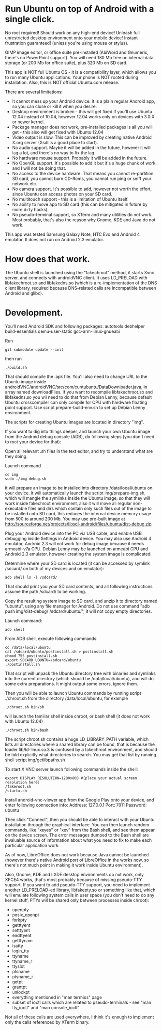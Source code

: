 Run Ubuntu on top of Android with a single click.
=================================================

No root required! Should work on any high-end device!
Unleash full unrestricted desktop environment onto your mobile device!
Instant frustration guaranteed! (unless you're using mouse or stylus).

GIMP image editor, or office suite pre-installed (AbiWord and Gnumeric, there's no PowerPoint support).
You will need 180 Mb free on internal data storage (or 200 Mb for office suite), plus 320 Mb on SD card.

This app is NOT full Ubuntu OS - it is a compatibility layer, which allows you to run many Ubuntu applications.
Your phone is NOT rooted during installation. 
Also, this is NOT official Ubuntu.com release.

There are several limitations:

- It cannot mess up your Android device. It is a plain regular Android app, so you can close or kill it when you desire.
- Desktop environment is broken - this will get fixed if you'll use Ubuntu 12.04 instead of 10.04, however 12.04 works only on devices with 3.0.X or newer kernel.
- Package manager does not work, pre-installed packages is all you will get - this also will get fixed with Ubuntu 12.04
- Video output is slow. This can be improved by creating native Android X.org server (Xsdl is a good place to start).
- No audio support. Maybe it will be added in the future, however it will lag a lot, and there's no way to fix the lag.
- No hardware mouse support. Probably it will be added in the future.
- No OpenGL support. It's possible to add it but it's a huge chunk of work, and I will not be doing that.
- No access to the device hardware. That means you cannot re-partition SD card, you cannot burn CD-Roms, you cannot run ping or sniff your network etc.
- No camera support. It's possible to add, however not worth the effort, since Ubuntu can access photos on your SD card.
- No multitouch support - this is a limitation of Ubuntu itself.
- No ability to move app to SD card (this can be mitigated in future by more dirty hacks).
- No pseudo-terminal support, so XTerm and many utilities do not work. Most probably, that's also the reason why Gnome, KDE and Java do not work.

This app was tested Samsung Galaxy Note, HTC Evo and Android 4 emulator. It does not run on Android 2.3 emulator.

How does that work.
===================

The Ubuntu shell is launched using the "fakechroot" method, it starts Xvnc server, and connects with androidVNC client.
It uses LD_PRELOAD with libfakechroot.so and libfakedns.so (which is a re-implementation of the DNS client library,
required because DNS-related calls are incompatible between Android and glibc).

Development.
============

You'll need Android SDK and following packages:
autotools debhelper build-essentials qemu-user-static gcc-arm-linux-gnueabi

Run
```
git submodule update --init
```
then run
```
./build.sh
```

That should compile the .apk file. You'll also need to change URL to the Ubuntu image inside androidVNC/androidVNC/src/com/cuntubuntu/DataDownloader.java, in array named downloadFiles.
If you want to recompile libfakechroot.so and libfakedns.so you wil need to do that from Debian Lenny,
because default Ubuntu crosscompiler can only compile for CPU with hardware floating point support.
Use script prepare-build-env.sh to set up Debian Lenny environment.

The scripts for creating Ubuntu images are located in directory "img".

If you want to dig into things deeper, and launch your own Ubuntu image from the Android debug console (ADB),
do following steps (you don't need to root your device for that):

Open all relevant .sh files in the text editor, and try to understand what are they doing.

Launch command

```
cd img
sudo ./img-debug.sh
```

it will prepare an image to be installed into directory /data/local/ubuntu on your device.
It will automatically launch the script img/prepare-img.sh, which will mangle the symlinks inside the Ubuntu image,
so that they will work inside fakechroot environment, also it will move all regular non-executable files and dirs which contain
only such files out of the image to be installed onto SD card, this reduces the internal device memory usage from 500 to around 200 Mb.
You may use pre-built image at http://sourceforge.net/projects/libsdl-android/files/ubuntu/dist-debug.zip

Plug your Android device into the PC via USB cable, and enable USB debugging inside Settings in Android device.
You may also use Android 4 emulator, Android 2.3 will not work for debug image because it needs armeabi-v7a CPU.
Debian Lenny may be launched on armeabi CPU and Android 2.3 emulator, however creating the system image is complicated.

Determine where your SD card is located (it can be accessed by symlink /sdcard/ on both of my devices and on emulator):
```
adb shell ls -l /sdcard/
```
That should print you your SD card contents, and all following instructions assume the path /sdcard/ to be working.

Copy the resulting system image to SD card, and unzip it to directory named "ubuntu", using any file manager for Android.
Do not use command "adb push img/dist-debug/ /sdcard/ubuntu/", it will not copy empty directories.

Launch command:
```
adb shell
```
From ADB shell, execute following commands:
 
```
cd /data/local/ubuntu
cat /sdcard/ubuntu/postinstall.sh > postinstall.sh
chmod 755 postinstall.sh
export SDCARD_UBUNTU=/sdcard/ubuntu
./postinstall.sh
```

That script will unpack the Ubuntu directory tree with binaries and symlinks into the current directory
(which should be /data/local/ubuntu), and will do some extra preparations. It might output some errors, ignore them.

Then you will be able to launch Ubuntu commands by running script ./chroot.sh from the directory /data/local/ubuntu, for example
```
./chroot.sh bin/sh
```
will launch the familiar shell inside chroot, or bash shell (it does not work with Ubuntu 12.04)
```
./chroot.sh bin/bash
```

The script chroot.sh contains a huge LD_LIBRARY_PATH variable, which lists all directories where a shared library can be found,
that is because the loader lib/ld-linux.so.3 is confused by a fakechroot environment, and should be told explicitly what directories to search.
You may get that list by running shell script img/getlibpaths.sh

To start X VNC server launch following commands inside the shell:

```
export DISPLAY_RESOLUTION=1280x800 #(place your actual screen resolution here)
/fakeroot.sh
/startx.sh
```

Install android-vnc-viewer app from the Google Play onto your device, and enter following connection info:
Address: 127.0.0.1
Port: 7011
Password: ubuntu

Then click "Connect", then you should be able to interact with your Ubuntu installation through the graphical interface.
You can then launch random commands, like "xeyes" or "xev" from the Bash shell, and see them appear on the device screen.
The error messages dumped to the Bash shell are invaluable source of information about what you need to fix to make each particular application work.

As of now, LibreOffice does not work because Java cannot be launched (however there's native Android port of LibreOffice in the works now,
so there's not much point in making it work inside Ubuntu environment).

Also, Gnome, KDE and LXDE desktop environments do not work, only XFCE4 works, that's most probably because of missing pseudo-TTY support.
If you want to add pseudo-TTY support, you need to implement another LD_PRELOAD-ed library, libfakepty.so or something like that,
which will emulate following system calls in user space (you don't need to do any kernel stuff, PTYs will be shared only between processes inside chroot):
- openpty
- posix_openpt
- forkpty
- getttyent
- setttyent
- endttyent
- getttynam
- isatty
- login_tty
- ttyname
- ttyname_r
- ttyslot
- ptsname
- ptsname_r
- getpt
- grantpt
- unlockpt
- everything mentioned in "man termios" page
- subset of ioctl calls which are related to pseudo-terminals - see "man tty_ioctl" and "man console_ioctl"

Not all of these calls are used everywhere, I think it's enough to implement only the calls referenced by XTerm binary.
